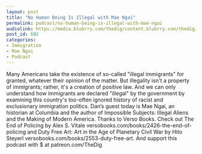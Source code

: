 ```yaml
---
layout: post
title: "No Human Being Is Illegal with Mae Ngai"
permalink: podcast/no-human-being-is-illegal-with-mae-ngai
audiolink: https://media.blubrry.com/thedig/content.blubrry.com/thedig/The_Dig_-_EP_98_-_Ngai.mp3
post_id: 602
categories: 
- Immigration
- Mae Ngai
- Podcast
---
```


Many Americans take the existence of so-called "illegal immigrants" for granted, whatever their opinion of the matter. But illegality isn't a property of immigrants; rather, it's a creation of positive law. And we can only understand how immigrants are declared "illegal" by the government by examining this country's too-often ignored history of racist and exclusionary immigration politics. Dan’s guest today is Mae Ngai, an historian at Columbia and the author of Impossible Subjects: Illegal Aliens and the Making of Modern America. Thanks to Verso Books. Check out The End of Policing by Alex S. Vitale versobooks.com/books/2426-the-end-of-policing and Duty Free Art: Art in the Age of Planetary Civil War by Hito Steyerl versobooks.com/books/2553-duty-free-art. And support this podcast with $ at patreon.com/TheDig